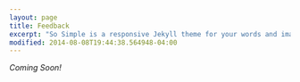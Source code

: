 ```yaml
---
layout: page
title: Feedback
excerpt: "So Simple is a responsive Jekyll theme for your words and images."
modified: 2014-08-08T19:44:38.564948-04:00
---
```


*Coming Soon!*